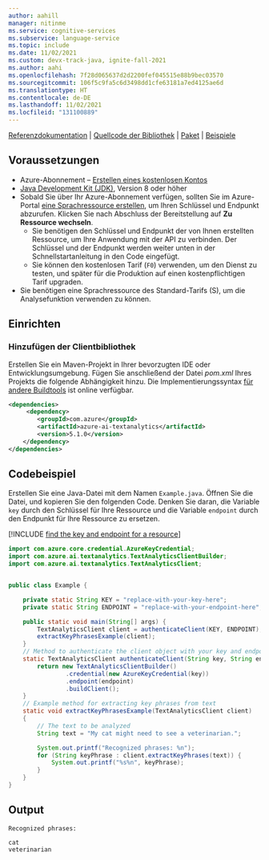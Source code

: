 ```yaml
---
author: aahill
manager: nitinme
ms.service: cognitive-services
ms.subservice: language-service
ms.topic: include
ms.date: 11/02/2021
ms.custom: devx-track-java, ignite-fall-2021
ms.author: aahi
ms.openlocfilehash: 7f28d065637d2d2200fef045515e88b9bec03570
ms.sourcegitcommit: 106f5c9fa5c6d3498dd1cfe63181a7ed4125ae6d
ms.translationtype: HT
ms.contentlocale: de-DE
ms.lasthandoff: 11/02/2021
ms.locfileid: "131100889"
---
```

[Referenzdokumentation](/java/api/overview/azure/ai-textanalytics-readme?preserve-view=true&view=azure-java-stable) | [Quellcode der Bibliothek](https://github.com/Azure/azure-sdk-for-java/tree/main/sdk/textanalytics/azure-ai-textanalytics) | [Paket](https://mvnrepository.com/artifact/com.azure/azure-ai-textanalytics/5.1.0) | [Beispiele](https://github.com/Azure/azure-sdk-for-java/tree/main/sdk/textanalytics/azure-ai-textanalytics/src/samples)

## <a name="prerequisites"></a>Voraussetzungen

* Azure-Abonnement – [Erstellen eines kostenlosen Kontos](https://azure.microsoft.com/free/cognitive-services)
* [Java Development Kit (JDK)](https://www.oracle.com/technetwork/java/javase/downloads/index.html), Version 8 oder höher
* Sobald Sie über Ihr Azure-Abonnement verfügen, sollten Sie im Azure-Portal <a href="https://ms.portal.azure.com/#create/Microsoft.CognitiveServicesTextAnalytics"  title="Erstellen einer Sprachressource"  target="_blank">eine Sprachressource erstellen</a>, um Ihren Schlüssel und Endpunkt abzurufen.  Klicken Sie nach Abschluss der Bereitstellung auf **Zu Ressource wechseln**.
    * Sie benötigen den Schlüssel und Endpunkt der von Ihnen erstellten Ressource, um Ihre Anwendung mit der API zu verbinden. Der Schlüssel und der Endpunkt werden weiter unten in der Schnellstartanleitung in den Code eingefügt.
    * Sie können den kostenlosen Tarif (`F0`) verwenden, um den Dienst zu testen, und später für die Produktion auf einen kostenpflichtigen Tarif upgraden.
* Sie benötigen eine Sprachressource des Standard-Tarifs (S), um die Analysefunktion verwenden zu können.

## <a name="setting-up"></a>Einrichten

### <a name="add-the-client-library"></a>Hinzufügen der Clientbibliothek

Erstellen Sie ein Maven-Projekt in Ihrer bevorzugten IDE oder Entwicklungsumgebung. Fügen Sie anschließend der Datei *pom.xml* Ihres Projekts die folgende Abhängigkeit hinzu. Die Implementierungssyntax [für andere Buildtools](https://mvnrepository.com/artifact/com.azure/azure-ai-textanalytics/5.1.0) ist online verfügbar.

```xml
<dependencies>
     <dependency>
        <groupId>com.azure</groupId>
        <artifactId>azure-ai-textanalytics</artifactId>
        <version>5.1.0</version>
    </dependency>
</dependencies>
```

## <a name="code-example"></a>Codebeispiel


Erstellen Sie eine Java-Datei mit dem Namen `Example.java`. Öffnen Sie die Datei, und kopieren Sie den folgenden Code. Denken Sie daran, die Variable `key` durch den Schlüssel für Ihre Ressource und die Variable `endpoint` durch den Endpunkt für Ihre Ressource zu ersetzen. 

[!INCLUDE [find the key and endpoint for a resource](../../../includes/find-azure-resource-info.md)]

```java
import com.azure.core.credential.AzureKeyCredential;
import com.azure.ai.textanalytics.TextAnalyticsClientBuilder;
import com.azure.ai.textanalytics.TextAnalyticsClient;


public class Example {

    private static String KEY = "replace-with-your-key-here";
    private static String ENDPOINT = "replace-with-your-endpoint-here";

    public static void main(String[] args) {
        TextAnalyticsClient client = authenticateClient(KEY, ENDPOINT);
        extractKeyPhrasesExample(client);
    }
    // Method to authenticate the client object with your key and endpoint
    static TextAnalyticsClient authenticateClient(String key, String endpoint) {
        return new TextAnalyticsClientBuilder()
                .credential(new AzureKeyCredential(key))
                .endpoint(endpoint)
                .buildClient();
    }
    // Example method for extracting key phrases from text
    static void extractKeyPhrasesExample(TextAnalyticsClient client)
    {
        // The text to be analyzed
        String text = "My cat might need to see a veterinarian.";

        System.out.printf("Recognized phrases: %n");
        for (String keyPhrase : client.extractKeyPhrases(text)) {
            System.out.printf("%s%n", keyPhrase);
        }
    }
}

```

## <a name="output"></a>Output

```console
Recognized phrases: 

cat
veterinarian
```
